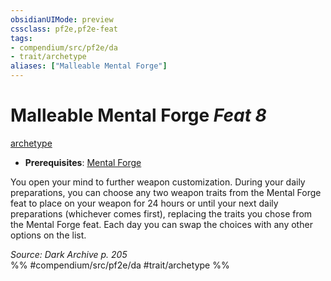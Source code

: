 ```yaml
---
obsidianUIMode: preview
cssclass: pf2e,pf2e-feat
tags:
- compendium/src/pf2e/da
- trait/archetype
aliases: ["Malleable Mental Forge"]
---
```

# Malleable Mental Forge  *Feat 8*  
[archetype](../../Rules/traits/archetype.md)  

- **Prerequisites**: [Mental Forge](mental-forge-da.md)

You open your mind to further weapon customization. During your daily preparations, you can choose any two weapon traits from the Mental Forge feat to place on your weapon for 24 hours or until your next daily preparations (whichever comes first), replacing the traits you chose from the Mental Forge feat. Each day you can swap the choices with any other options on the list.

*Source: Dark Archive p. 205*  
%% #compendium/src/pf2e/da #trait/archetype %%